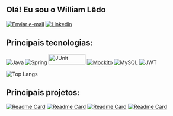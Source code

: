 ## Olá! Eu sou o William Lêdo 

[![Enviar e-mail](https://img.shields.io/badge/Gmail-D14836?style=for-the-badge&logo=gmail&logoColor=white)](mailto:williamledoc@gmail.com)
[![Linkedin](https://img.shields.io/badge/LinkedIn-0077B5?style=for-the-badge&logo=linkedin&logoColor=white)](https://www.linkedin.com/in/william-ledo/)

## Principais tecnologias: 

![Java](https://img.shields.io/badge/Java-ED8B00?style=for-the-badge&logo=openjdk&logoColor=white)
![Spring](https://img.shields.io/badge/Spring-6DB33F?style=for-the-badge&logo=spring&logoColor=white)
<img src="https://img.shields.io/badge/JUnit-green?style=for-the-badge&logo=junit5" alt="JUnit" width="100" height="28"/>
[![Mockito](https://img.shields.io/badge/Mockito-blue?style=for-the-badge&logo=mockito&logoColor=white&height=20)](https://site.mockito.org/)
![MySQL](https://img.shields.io/badge/MySQL-00000F?style=for-the-badge&logo=mysql&logoColor=white)
![JWT](https://img.shields.io/badge/json%20web%20tokens-323330?style=for-the-badge&logo=json-web-tokens&logoColor=pink)

![Top Langs](https://github-readme-stats.vercel.app/api/top-langs/?username=williamledo&layout=compact&theme=dark)

## Principais projetos:

[![Readme Card](https://github-readme-stats.vercel.app/api/pin/?username=williamledo&repo=MedAPI&theme=dark)](https://github.com/williamledo/MedAPI)
[![Readme Card](https://github-readme-stats.vercel.app/api/pin/?username=williamledo&repo=EncurtadorDeUrl&theme=dark)](https://github.com/williamledo/EncurtadorDeUrl)
[![Readme Card](https://github-readme-stats.vercel.app/api/pin/?username=williamledo&repo=ConsultaFrete&theme=dark)](https://github.com/williamledo/ConsultaFrete)
[![Readme Card](https://github-readme-stats.vercel.app/api/pin/?username=williamledo&repo=ApiMercado&theme=dark)](https://github.com/williamledo/ApiMercado)

